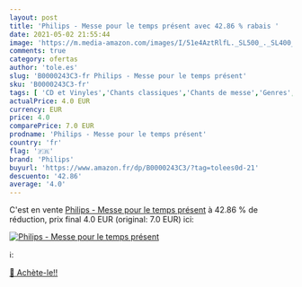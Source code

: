 ```yaml
---
layout: post
title: 'Philips - Messe pour le temps présent avec 42.86 % rabais '
date: 2021-05-02 21:55:44
image: 'https://m.media-amazon.com/images/I/51e4AztRlfL._SL500_._SL400_.jpg'
comments: true
category: ofertas
author: 'tole.es'
slug: 'B0000243C3-fr Philips - Messe pour le temps présent'
sku: 'B0000243C3-fr'
tags: [ 'CD et Vinyles','Chants classiques','Chants de messe','Genres','Musique classique','philips', ]
actualPrice: 4.0 EUR
currency: EUR
price: 4.0
comparePrice: 7.0 EUR
prodname: 'Philips - Messe pour le temps présent'
country: 'fr'
flag: '🇫🇷'
brand: 'Philips'
buyurl: 'https://www.amazon.fr/dp/B0000243C3/?tag=tolees0d-21'
descuento: '42.86'
average: '4.0'
---
```


C'est en vente [Philips - Messe pour le temps présent](https://www.amazon.fr/dp/B0000243C3/?tag=tolees0d-21)  à  42.86 % de réduction, prix final  4.0 EUR (original: 7.0 EUR) ici:

[![Philips - Messe pour le temps présent](https://m.media-amazon.com/images/I/51e4AztRlfL._SL500_._SL400_.jpg)](https://www.amazon.fr/dp/B0000243C3/?tag=tolees0d-21)

ℹ️:


[🛒 Achète-le!!](https://www.amazon.fr/dp/B0000243C3/?tag=tolees0d-21)

